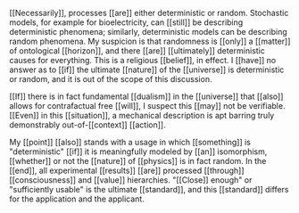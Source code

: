 [[Necessarily]], processes [[are]] either deterministic or random. Stochastic models, for example for bioelectricity, can [[still]] be describing deterministic phenomena; similarly, deterministic models can be describing random phenomena. My suspicion is that randomness is [[only]] a [[matter]] of ontological [[horizon]], and there [[are]] [[ultimately]] deterministic causes for everything. This is a religious [[belief]], in effect. I [[have]] no answer as to [[if]] the ultimate [[nature]] of the [[universe]] is deterministic or random, and it is out of the scope of this discussion.  
  
[[If]] there is in fact fundamental [[dualism]] in the [[universe]] that [[also]] allows for contrafactual free [[will]], I suspect this [[may]] not be verifiable. [[Even]] in this [[situation]], a mechanical description is apt barring truly demonstrably out-of-[[context]] [[action]].  
  
My [[point]] [[also]] stands with a usage in which [[something]] is "deterministic" [[if]] it is meaningfully modeled by [[an]] isomorphism, [[whether]] or not the [[nature]] of [[physics]] is in fact random. In the [[end]], all experimental [[results]] [[are]] processed [[through]] [[consciousness]] and [[value]] hierarchies. "[[Close]] enough" or "sufficiently usable" is the ultimate [[standard]], and this [[standard]] differs for the application and the applicant.
